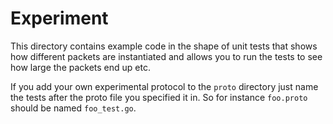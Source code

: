 # Experiment

This directory contains example code in the shape of unit tests that shows how different packets are instantiated and allows you to run the tests to see how large the packets end up etc.

If you add your own experimental protocol to the `proto` directory just name the tests after the proto file you specified it in.  So for instance `foo.proto` should be named `foo_test.go`.
